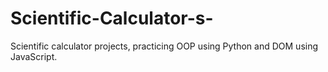 # Scientific-Calculator-s-
Scientific calculator projects, practicing OOP using Python and DOM using JavaScript.

